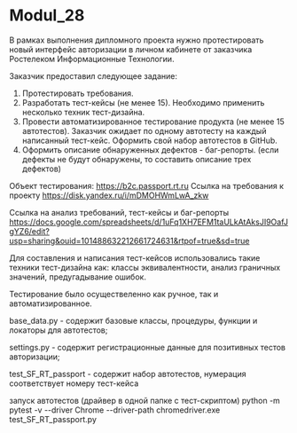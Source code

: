 # Modul_28

В рамках выполнения дипломного проекта нужно протестировать новый интерфейс авторизации в личном кабинете от заказчика Ростелеком Информационные Технологии.

Заказчик предоставил следующее задание:

1) Протестировать требования.
2) Разработать тест-кейсы (не менее 15). Необходимо применить несколько техник тест-дизайна.
3) Провести автоматизированное тестирование продукта (не менее 15 автотестов). 
Заказчик ожидает по одному автотесту на каждый написанный тест-кейс. Оформить свой набор автотестов в GitHub.
4) Оформить описание обнаруженных дефектов - баг-репорты. (если дефекты не будут обнаружены, то составить описание трех дефектов)

Объект тестирования: https://b2c.passport.rt.ru
Ссылка на требования к проекту   https://disk.yandex.ru/i/mDMOHWmLwA_zkw

Ссылка на анализ требований, тест-кейсы и баг-репорты https://docs.google.com/spreadsheets/d/1uFq1XH7EFM1taULkAtAksJI9OafJgYZ6/edit?usp=sharing&ouid=101488632212661724631&rtpof=true&sd=true

Для составления и написания тест-кейсов использовались такие техники тест-дизайна как: классы эквивалентности, анализ граничных значений, предугадывание ошибок.

Тестирование было осуществеленно как ручное, так и автоматизированное.

base_data.py - содержит базовые классы, процедуры, функции и локаторы для автотестов;

settings.py - содержит регистрационные данные для позитивных тестов авторизации;

test_SF_RT_passport - содержит набор автотестов, нумерация соответствует номеру тест-кейса

запуск автотестов (драйвер в одной папке с тест-скриптом)
python -m pytest -v --driver Chrome --driver-path chromedriver.exe test_SF_RT_passport.py
